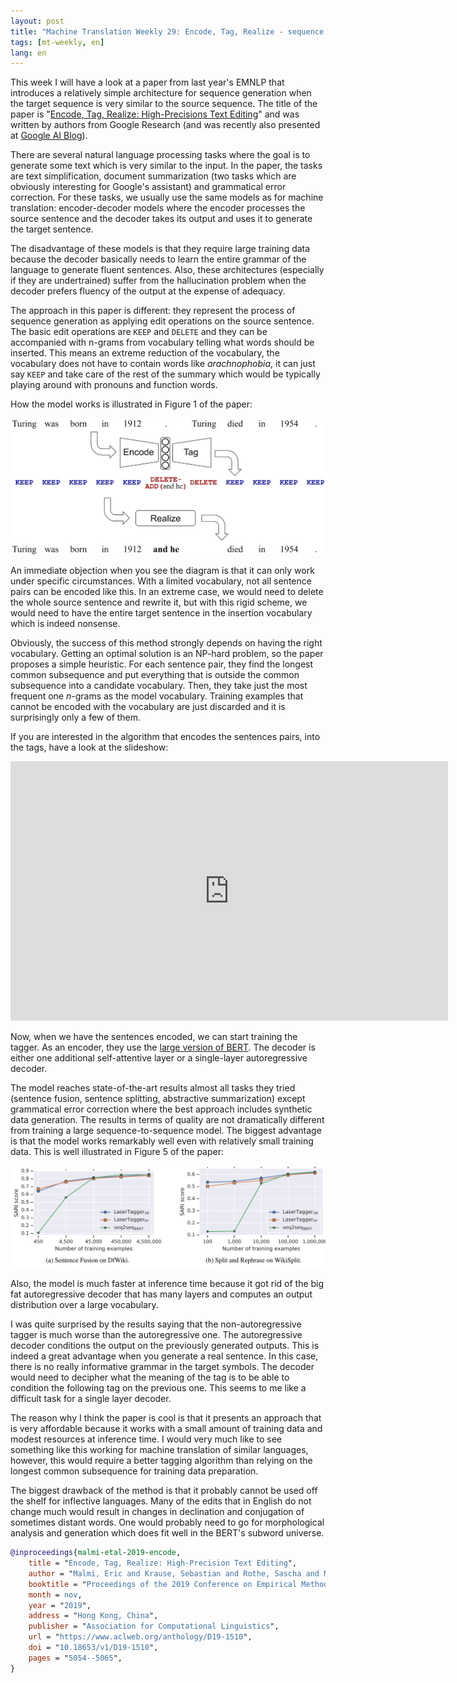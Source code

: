 ```yaml
---
layout: post
title: "Machine Translation Weekly 29: Encode, Tag, Realize - sequence transformation by learned edit operations"
tags: [mt-weekly, en]
lang: en
---
```


This week I will have a look at a paper from last year's EMNLP that introduces
a relatively simple architecture for sequence generation when the target
sequence is very similar to the source sequence. The title of the paper is
"[Encode, Tag, Realize: High-Precisions Text
Editing](https://www.aclweb.org/anthology/D19-1510.pdf)" and was written by
authors from Google Research (and was recently also presented at [Google AI
Blog](https://ai.googleblog.com/2020/01/encode-tag-and-realize-controllable-and.html)).

There are several natural language processing tasks where the goal is to
generate some text which is very similar to the input. In the paper, the tasks
are text simplification, document summarization (two tasks which are obviously
interesting for Google's assistant) and grammatical error correction. For these
tasks, we usually use the same models as for machine translation:
encoder-decoder models where the encoder processes the source sentence and the
decoder takes its output and uses it to generate the target sentence.

The disadvantage of these models is that they require large training data
because the decoder basically needs to learn the entire grammar of the language
to generate fluent sentences. Also, these architectures (especially if they are
undertrained) suffer from the hallucination problem when the decoder prefers
fluency of the output at the expense of adequacy.

The approach in this paper is different: they represent the process of sequence
generation as applying edit operations on the source sentence. The basic edit
operations are `KEEP` and `DELETE` and they can be accompanied with n-grams
from vocabulary telling what words should be inserted. This means an extreme
reduction of the vocabulary, the vocabulary does not have to contain words like
_arachnophobia_, it can just say `KEEP` and take care of the rest of the
summary which would be typically playing around with pronouns and function
words.

How the model works is illustrated in Figure 1 of the paper:

![Model overview](/assets/MT-Weekly-29/overview.png)

An immediate objection when you see the diagram is that it can only work under
specific circumstances. With a limited vocabulary, not all sentence pairs can
be encoded like this. In an extreme case, we would need to delete the whole
source sentence and rewrite it, but with this rigid scheme, we would need to
have the entire target sentence in the insertion vocabulary which is indeed
nonsense.

Obviously, the success of this method strongly depends on having the right
vocabulary. Getting an optimal solution is an NP-hard problem, so the paper
proposes a simple heuristic. For each sentence pair, they find the longest
common subsequence and put everything that is outside the common subsequence
into a candidate vocabulary. Then, they take just the most frequent one
_n_-grams as the model vocabulary. Training examples that cannot be encoded
with the vocabulary are just discarded and it is surprisingly only a few of
them.

If you are interested in the algorithm that encodes the sentences pairs, into
the tags, have a look at the slideshow:

<iframe src="https://docs.google.com/presentation/d/e/2PACX-1vQ5P0BwfdXKtrk-3oXHWFqzNk4wkueMupD93w4Td_N_SapvDoLY4NOZ-SjNlDBt8Sei3U0Fp7x9gtdF/embed?start=false&loop=true&delayms=1000" frameborder="0" width="700" height="415" allowfullscreen="true" mozallowfullscreen="true" webkitallowfullscreen="true"></iframe>

Now, when we have the sentences encoded, we can start training the tagger. As
an encoder, they use the [large version of
BERT](https://arxiv.org/abs/1810.04805). The decoder is either one additional
self-attentive layer or a single-layer autoregressive decoder.

The model reaches state-of-the-art results almost all tasks they tried
(sentence fusion, sentence splitting, abstractive summarization) except
grammatical error correction where the best approach includes synthetic data
generation. The results in terms of quality are not dramatically different from
training a large sequence-to-sequence model. The biggest advantage is that the
model works remarkably well even with relatively small training data. This is
well illustrated in Figure 5 of the paper:

![Model overview](/assets/MT-Weekly-29/curves.png)

Also, the model is much faster at inference time because it got rid of the big
fat autoregressive decoder that has many layers and computes an output
distribution over a large vocabulary.

I was quite surprised by the results saying that the non-autoregressive tagger
is much worse than the autoregressive one. The autoregressive decoder
conditions the output on the previously generated outputs. This is indeed a
great advantage when you generate a real sentence. In this case, there is no
really informative grammar in the target symbols. The decoder would need to
decipher what the meaning of the tag is to be able to condition the following
tag on the previous one. This seems to me like a difficult task for a single
layer decoder.

The reason why I think the paper is cool is that it presents an approach that
is very affordable because it works with a small amount of training data and
modest resources at inference time. I would very much like to see something
like this working for machine translation of similar languages, however, this
would require a better tagging algorithm than relying on the longest common
subsequence for training data preparation.

The biggest drawback of the method is that it probably cannot be used off the
shelf for inflective languages. Many of the edits that in English do not change
much would result in changes in declination and conjugation of sometimes
distant words. One would probably need to go for morphological analysis and
generation which does fit well in the BERT's subword universe.


```bibtex
@inproceedings{malmi-etal-2019-encode,
    title = "Encode, Tag, Realize: High-Precision Text Editing",
    author = "Malmi, Eric and Krause, Sebastian and Rothe, Sascha and Mirylenka, Daniil and Severyn, Aliaksei",
    booktitle = "Proceedings of the 2019 Conference on Empirical Methods in Natural Language Processing and the 9th International Joint Conference on Natural Language Processing (EMNLP-IJCNLP)",
    month = nov,
    year = "2019",
    address = "Hong Kong, China",
    publisher = "Association for Computational Linguistics",
    url = "https://www.aclweb.org/anthology/D19-1510",
    doi = "10.18653/v1/D19-1510",
    pages = "5054--5065",
}
```
